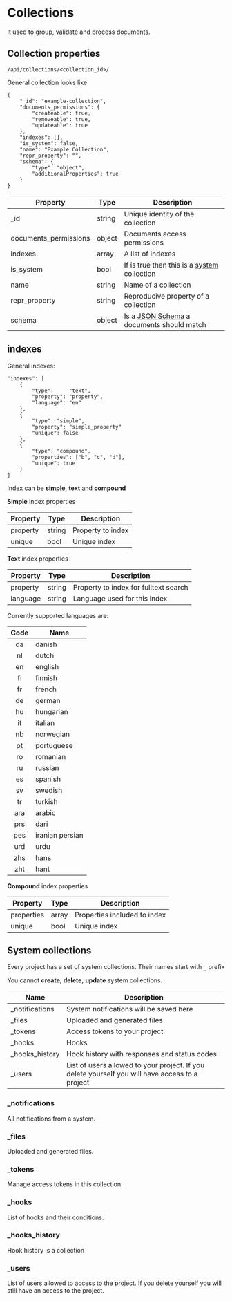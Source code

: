 # Collections

It used to group, validate and process documents.

## Collection properties

`/api/collections/<collection_id>/`

General collection looks like:

    {
        "_id": "example-collection",
        "documents_permissions": {
            "createable": true,
            "removeable": true,
            "updateable": true
        },
        "indexes": [],
        "is_system": false,
        "name": "Example Collection",
        "repr_property": "",
        "schema": {
            "type": "object",
            "additionalProperties": true
        }
    }


Property               | Type          | Description
---------------------- | ------------- | ------------
\_id                   | string        | Unique identity of the collection
documents\_permissions | object        | Documents access permissions
indexes                | array         | A list of indexes
is\_system             | bool          | If is true then this is a [system collection](/collections/#system-collections)
name                   | string        | Name of a collection
repr_property          | string        | Reproducive property of a collection
schema                 | object        | Is a [JSON Schema](/schemas/) a documents should match


## indexes

General indexes:

    "indexes": [
        {
            "type":     "text",
            "property": "property",
            "language": "en"
        },
        {
            "type": "simple",
            "property": "simple_property"
            "unique": false
        },
        {
            "type": "compound",
            "properties": ["b", "c", "d"],
            "unique": true
        }
    ]

Index can be **simple**, **text** and **compound**

**Simple** index properties

Property  | Type       | Description
--------- | ---------- | ------------
property  | string     | Property to index
unique    | bool       | Unique index

**Text** index properties

Property  | Type       | Description
--------- | ---------- | ------------
property  | string     | Property to index for fulltext search
language  | string     | Language used for this index


Currently supported languages are:

Code   | Name
:-----:|------
da     | danish
nl     | dutch
en     | english
fi     | finnish
fr     | french
de     | german
hu     | hungarian
it     | italian
nb     | norwegian
pt     | portuguese
ro     | romanian
ru     | russian
es     | spanish
sv     | swedish
tr     | turkish
ara    | arabic
prs    | dari
pes    | iranian persian
urd    | urdu
zhs    | hans
zht    | hant

**Compound** index properties

Property  | Type       | Description
--------- | ---------- | ------------
properties| array      | Properties included to index
unique    | bool       | Unique index


## System collections

Every project has a set of system collections. Their names start with `_` prefix

You cannot **create**, **delete**, **update** system collections.

Name           | Description
-------------- | ------------
\_notifications | System notifications will be saved here
\_files         | Uploaded and generated files
\_tokens        | Access tokens to your project
\_hooks         | Hooks
\_hooks_history | Hook history with responses and status codes
\_users         | List of users allowed to your project. If you delete yourself you will have access to a project

### \_notifications

All notifications from a system.

### \_files

Uploaded and generated files.

### \_tokens

Manage access tokens in this collection.

### \_hooks

List of hooks and their conditions.

### \_hooks_history

Hook history is a collection

### \_users

List of users allowed to access to the project. If you delete yourself you will still have an access to the project.